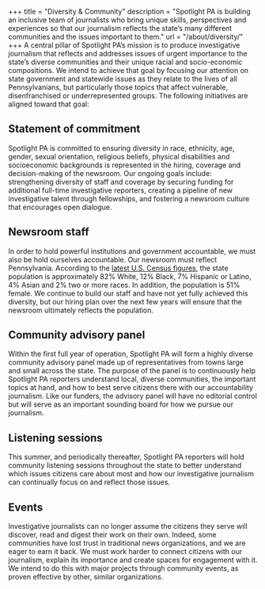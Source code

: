 +++
title = "Diversity & Community"
description = "Spotlight PA is building an inclusive team of journalists who bring unique skills, perspectives and experiences so that our journalism reflects the state’s many different communities and the issues important to them."
url = "/about/diversity/"
+++
A central pillar of Spotlight PA’s mission is to produce investigative journalism that reflects and addresses issues of urgent importance to the state’s diverse communities and their unique racial and socio-economic compositions. We intend to achieve that goal by focusing our attention on state government and statewide issues as they relate to the lives of all Pennsylvanians, but particularly those topics that affect vulnerable, disenfranchised or underrepresented groups. The following initiatives are aligned toward that goal:

## Statement of commitment

Spotlight PA is committed to ensuring diversity in race, ethnicity, age, gender, sexual orientation, religious beliefs, physical disabilities and socioeconomic backgrounds is represented in the hiring, coverage and decision-making of the newsroom. Our ongoing goals include: strengthening diversity of staff and coverage by securing funding for additional full-time investigative reporters, creating a pipeline of new investigative talent through fellowships, and fostering a newsroom culture that encourages open dialogue.

## Newsroom staff

In order to hold powerful institutions and government accountable, we must also be hold ourselves accountable. Our newsroom must reflect Pennsylvania. According to the [latest U.S. Census figures](https://www.census.gov/quickfacts/PA), the state population is approximately 82% White, 12% Black, 7% Hispanic or Latino, 4% Asian and 2% two or more races. In addition, the population is 51% female. We continue to build our staff and have not yet fully achieved this diversity, but our hiring plan over the next few years will ensure that the newsroom ultimately reflects the population.

## Community advisory panel

Within the first full year of operation, Spotlight PA will form a highly diverse community advisory panel made up of representatives from towns large and small across the state. The purpose of the panel is to continuously help Spotlight PA reporters understand local, diverse communities, the important topics at hand, and how to best serve citizens there with our accountability journalism. Like our funders, the advisory panel will have no editorial control but will serve as an important sounding board for how we pursue our journalism.

## Listening sessions

This summer, and periodically thereafter, Spotlight PA reporters will hold community listening sessions throughout the state to better understand which issues citizens care about most and how our investigative journalism can continually focus on and reflect those issues. 

## Events

Investigative journalists can no longer assume the citizens they serve will discover, read and digest their work on their own. Indeed, some communities have lost trust in traditional news organizations, and we are eager to earn it back. We must work harder to connect citizens with our journalism, explain its importance and create spaces for engagement with it. We intend to do this with major projects through community events, as proven effective by other, similar organizations.
